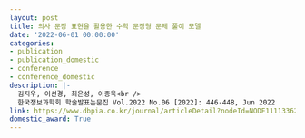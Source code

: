 ```yaml
---
layout: post
title: 의사 문장 표현을 활용한 수학 문장형 문제 풀이 모델
date: '2022-06-01 00:00:00'
categories:
- publication
- publication_domestic
- conference
- conference_domestic
description: |-
  김지우, 이선경, 최은성, 이종욱<br />
  한국정보과학회 학술발표논문집 Vol.2022 No.06 [2022]: 446-448, Jun 2022
link: https://www.dbpia.co.kr/journal/articleDetail?nodeId=NODE11113362
domestic_award: True
---
```


